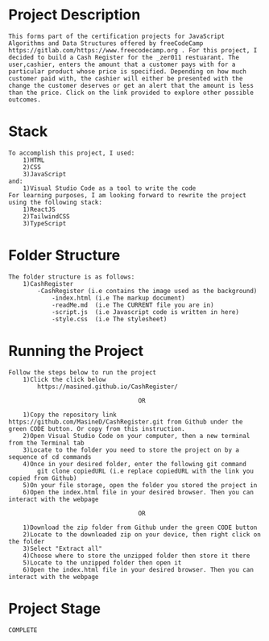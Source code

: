 # Project Description
    This forms part of the certification projects for JavaScript Algorithms and Data Structures offered by freeCodeCamp https://gitlab.com/https://www.freecodecamp.org . For this project, I decided to build a Cash Register for the _zer011 restuarant. The user,cashier, enters the amount that a customer pays with for a particular product whose price is specified. Depending on how much customer paid with, the cashier will either be presented with the change the customer deserves or get an alert that the amount is less than the price. Click on the link provided to explore other possible outcomes. 
# Stack
    To accomplish this project, I used:
        1)HTML
        2)CSS
        3)JavaScript
    and:
        1)Visual Studio Code as a tool to write the code
    For learning purposes, I am looking forward to rewrite the project using the following stack:
        1)ReactJS
        2)TailwindCSS
        3)TypeScript
# Folder Structure
    The folder structure is as follows:
        1)CashRegister
            -CashRegister (i.e contains the image used as the background)
                -index.html (i.e The markup document)
                -readMe.md  (i.e The CURRENT file you are in)
                -script.js  (i.e Javascript code is written in here)
                -style.css  (i.e The stylesheet)

# Running the Project
    Follow the steps below to run the project
        1)Click the click below
            https://masined.github.io/CashRegister/

                                        OR

        1)Copy the repository link https://github.com/MasineD/CashRegister.git from Github under the green CODE button. Or copy from this instruction.
        2)Open Visual Studio Code on your computer, then a new terminal from the Terminal tab
        3)Locate to the folder you need to store the project on by a sequence of cd commands
        4)Once in your desired folder, enter the following git command
            git clone copiedURL (i.e replace copiedURL with the link you copied from Github)
        5)On your file storage, open the folder you stored the project in
        6)Open the index.html file in your desired browser. Then you can interact with the webpage

                                        OR

        1)Download the zip folder from Github under the green CODE button
        2)Locate to the downloaded zip on your device, then right click on the folder
        3)Select "Extract all"
        4)Choose where to store the unzipped folder then store it there
        5)Locate to the unzipped folder then open it
        6)Open the index.html file in your desired browser. Then you can interact with the webpage

# Project Stage
    COMPLETE